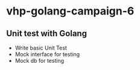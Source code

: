 # vhp-golang-campaign-6

## Unit test with Golang

- Write basic Unit Test
- Mock interface for testing
- Mock db for testing

